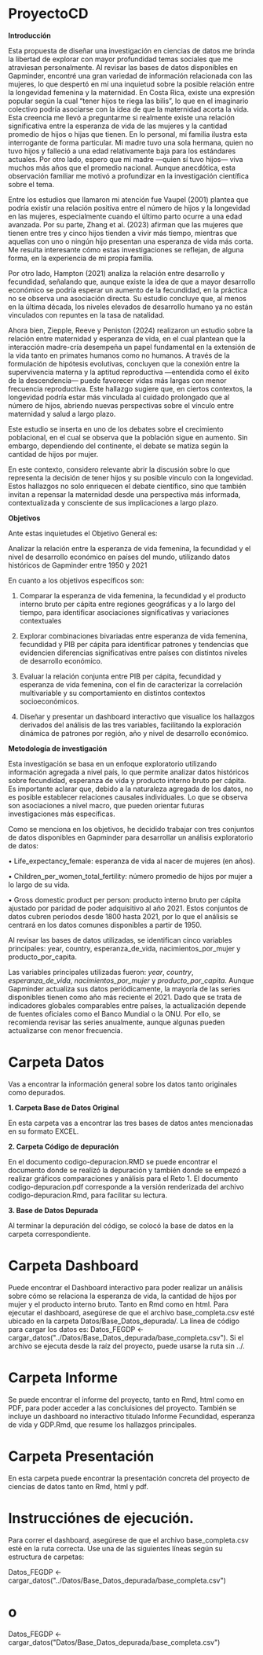 # ProyectoCD

**Introducción**

Esta propuesta de diseñar una investigación en ciencias de datos me brinda la libertad de explorar con mayor profundidad temas sociales que me atraviesan personalmente. Al revisar las bases de datos disponibles en Gapminder, encontré una gran variedad de información relacionada con las mujeres, lo que despertó en mí una inquietud sobre la posible relación entre la longevidad femenina y la maternidad.
En Costa Rica, existe una expresión popular según la cual “tener hijos te riega las bilis”, lo que en el imaginario colectivo podría asociarse con la idea de que la maternidad acorta la vida. Esta creencia me llevó a preguntarme si realmente existe una relación significativa entre la esperanza de vida de las mujeres y la cantidad promedio de hijos o hijas que tienen.
En lo personal, mi familia ilustra esta interrogante de forma particular. Mi madre tuvo una sola hermana, quien no tuvo hijos y falleció a una edad relativamente baja para los estándares actuales. Por otro lado, espero que mi madre —quien sí tuvo hijos— viva muchos más años que el promedio nacional. Aunque anecdótica, esta observación familiar me motivó a profundizar en la investigación científica sobre el tema.

Entre los estudios que llamaron mi atención fue Vaupel (2001) plantea que podría existir una relación positiva entre el número de hijos y la longevidad en las mujeres, especialmente cuando el último parto ocurre a una edad avanzada. Por su parte, Zhang et al. (2023) afirman que las mujeres que tienen entre tres y cinco hijos tienden a vivir más tiempo, mientras que aquellas con uno o ningún hijo presentan una esperanza de vida más corta.
Me resulta interesante cómo estas investigaciones se reflejan, de alguna forma, en la experiencia de mi propia familia. 

Por otro lado, Hampton (2021) analiza la relación entre desarrollo y fecundidad, señalando que, aunque existe la idea de que a mayor desarrollo económico se podría esperar un aumento de la fecundidad, en la práctica no se observa una asociación directa. Su estudio concluye que, al menos en la última década, los niveles elevados de desarrollo humano ya no están vinculados con repuntes en la tasa de natalidad.

Ahora bien, Ziepple, Reeve y Peniston (2024) realizaron un estudio sobre la relación entre maternidad y esperanza de vida, en el cual plantean que la interacción madre-cría desempeña un papel fundamental en la extensión de la vida tanto en primates humanos como no humanos. A través de la formulación de hipótesis evolutivas, concluyen que la conexión entre la supervivencia materna y la aptitud reproductiva —entendida como el éxito de la descendencia— puede favorecer vidas más largas con menor frecuencia reproductiva. Este hallazgo sugiere que, en ciertos contextos, la longevidad podría estar más vinculada al cuidado prolongado que al número de hijos, abriendo nuevas perspectivas sobre el vínculo entre maternidad y salud a largo plazo. 

Este estudio se inserta en uno de los debates sobre el crecimiento poblacional, en el cual se observa que la población sigue en aumento. Sin embargo, dependiendo del continente, el debate se matiza según la cantidad de hijos por mujer.

En este contexto, considero relevante abrir la discusión sobre lo que representa la decisión de tener hijos y su posible vínculo con la longevidad. Estos hallazgos no solo enriquecen el debate científico, sino que también invitan a repensar la maternidad desde una perspectiva más informada, contextualizada y consciente de sus implicaciones a largo plazo.


**Objetivos**

Ante estas inquietudes el Objetivo General es:

Analizar la relación entre la esperanza de vida femenina, la fecundidad y el nivel de desarrollo económico en países del mundo, utilizando datos históricos de Gapminder entre 1950 y 2021

En cuanto a los objetivos específicos son:

1.	Comparar la esperanza de vida femenina, la fecundidad y el producto interno bruto per cápita entre regiones geográficas y a lo largo del tiempo, para identificar asociaciones significativas y variaciones contextuales

2.	Explorar combinaciones bivariadas entre esperanza de vida femenina, fecundidad y PIB per cápita para identificar patrones y tendencias que evidencien diferencias significativas entre países con distintos niveles de desarrollo económico.

3. Evaluar la relación conjunta entre PIB per cápita, fecundidad y esperanza de vida femenina, con el fin de caracterizar la correlación multivariable y su comportamiento en distintos contextos socioeconómicos.

4. Diseñar y presentar un dashboard interactivo que visualice los hallazgos derivados del análisis de las tres variables, facilitando la exploración dinámica de patrones por región, año y nivel de desarrollo económico.

**Metodología de investigación**

Esta investigación se basa en un enfoque exploratorio utilizando información agregada a nivel país, lo que permite analizar datos históricos sobre fecundidad, esperanza de vida y producto interno bruto per cápita. Es importante aclarar que, debido a la naturaleza agregada de los datos, no es posible establecer relaciones causales individuales. Lo que se observa son asociaciones a nivel macro, que pueden orientar futuras investigaciones más específicas.

Como se menciona en los objetivos, he decidido trabajar con tres conjuntos de datos disponibles en Gapminder para desarrollar un análisis exploratorio de datos:

•	Life_expectancy_female: esperanza de vida al nacer de mujeres (en años).

•	Children_per_women_total_fertility: número promedio de hijos por mujer a lo largo de su vida.

•	Gross domestic product per person: producto interno bruto per cápita ajustado por paridad de poder adquisitivo al año 2021.
Estos conjuntos de datos cubren periodos desde 1800 hasta 2021, por lo que el análisis se centrará en los datos comunes disponibles a partir de 1950.

Al revisar las bases de datos utilizadas, se identifican cinco variables principales: year, country, esperanza_de_vida, nacimientos_por_mujer y producto_por_capita. 

Las variables principales utilizadas fueron: *year*, *country*, *esperanza_de_vida*, *nacimientos_por_mujer* y *producto_por_capita*. Aunque Gapminder actualiza sus datos periódicamente, la mayoría de las series disponibles tienen como año más reciente el 2021. Dado que se trata de indicadores globales comparables entre países, la actualización depende de fuentes oficiales como el Banco Mundial o la ONU. Por ello, se recomienda revisar las series anualmente, aunque algunas pueden actualizarse con menor frecuencia.


# Carpeta Datos
Vas a encontrar la información general sobre los datos tanto originales como depurados.

**1. Carpeta Base de Datos Original**

En esta carpeta vas a encontrar las tres bases de datos antes mencionadas en su formato EXCEL.

**2. Carpeta Código de depuración**

En el documento codigo-depuracion.RMD se puede encontrar el documento donde se realizó la depuración y también donde se empezó a realizar gráficos comparaciones y análisis para el Reto 1.
El documento codigo-depuracion.pdf corresponde a la versión renderizada del archivo codigo-depuracion.Rmd, para facilitar su lectura.

**3. Base de Datos Depurada**

Al terminar la depuración del código, se colocó la base de datos en la carpeta correspondiente. 

# Carpeta Dashboard
Puede encontrar el Dashboard interactivo para poder realizar un análisis sobre cómo se relaciona la esperanza de vida, la cantidad de hijos por mujer y el producto interno bruto. Tanto en Rmd como en html.
Para ejecutar el dashboard, asegúrese de que el archivo base_completa.csv esté ubicado en la carpeta Datos/Base_Datos_depurada/. La línea de código para cargar los datos es:
Datos_FEGDP <- cargar_datos("../Datos/Base_Datos_depurada/base_completa.csv"). Si el archivo se ejecuta desde la raíz del proyecto, puede usarse la ruta sin ../.

# Carpeta Informe
Se puede encontrar el informe del proyecto, tanto en Rmd, html como en PDF, para poder acceder a las concluisiones del proyecto. También se incluye un dashboard no interactivo titulado Informe Fecundidad, esperanza de vida y GDP.Rmd, que resume los hallazgos principales.

# Carpeta Presentación
En esta carpeta puede encontrar la presentación concreta del proyecto de ciencias de datos tanto en Rmd, html y pdf.

# Instrucciónes de ejecución.
Para correr el dashboard, asegúrese de que el archivo base_completa.csv esté en la ruta correcta. Use una de las siguientes líneas según su estructura de carpetas:

Datos_FEGDP <- cargar_datos("../Datos/Base_Datos_depurada/base_completa.csv")
# o
Datos_FEGDP <- cargar_datos("Datos/Base_Datos_depurada/base_completa.csv")








